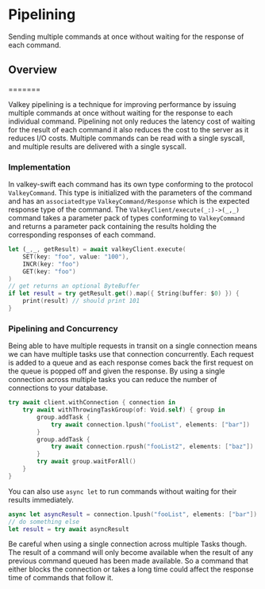 # Pipelining

Sending multiple commands at once without waiting for the response of each command.

## Overview
=======

Valkey pipelining is a technique for improving performance by issuing multiple commands at once without waiting for the response to each individual command. Pipelining not only reduces the latency cost of waiting for the result of each command it also reduces the cost to the server as it reduces I/O costs. Multiple commands can be read with a single syscall, and multiple results are delivered with a single syscall. 

### Implementation

In valkey-swift each command has its own type conforming to the protocol ``ValkeyCommand``. This type is initialized with the parameters of the command and has an `associatedtype` ``ValkeyCommand/Response`` which is the expected response type of the command. The ``ValkeyClient/execute(_:)->(_,_)`` command takes a parameter pack of types conforming to ``ValkeyCommand`` and returns a parameter pack containing the results holding the corresponding responses of each command.

```swift
let (_,_, getResult) = await valkeyClient.execute(
    SET(key: "foo", value: "100"),
    INCR(key: "foo")
    GET(key: "foo")
)
// get returns an optional ByteBuffer
if let result = try getResult.get().map({ String(buffer: $0) }) {
    print(result) // should print 101
}
```

### Pipelining and Concurrency

Being able to have multiple requests in transit on a single connection means we can have multiple tasks use that connection concurrently. Each request is added to a queue and as each response comes back the first request on the queue is popped off and given the response. By using a single connection across multiple tasks you can reduce the number of connections to your database.

```swift
try await client.withConnection { connection in
    try await withThrowingTaskGroup(of: Void.self) { group in
        group.addTask {
            try await connection.lpush("fooList", elements: ["bar"])
        }
        group.addTask {
            try await connection.rpush("fooList2", elements: ["baz"])
        }
        try await group.waitForAll()
    }
}
```

You can also use `async let` to run commands without waiting for their results immediately.

```swift
async let asyncResult = connection.lpush("fooList", elements: ["bar"])
// do something else
let result = try await asyncResult
```

Be careful when using a single connection across multiple Tasks though. 
The result of a command will only become available when the result of any previous command queued has been made available. 
So a command that either blocks the connection or takes a long time could affect the response time of commands that follow it.
